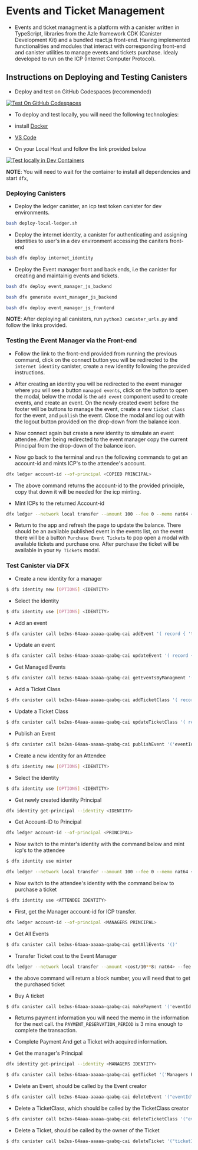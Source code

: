 # Events and Ticket Management
- Events and ticket managment is a platform with a canister written in TypeScript, libraries from the Azle framework CDK (Canister Development Kit) and a bundled react.js front-end. Having implemented functionalities and modules that interact with corresponding front-end and canister utilities to manage events and tickets purchase. Idealy developed to run on the ICP (Internet Computer Protocol).   


## Instructions on Deploying and Testing Canisters

- Deploy and test on GitHub Codespaces (recommended)

[![Test On GitHub Codespaces](https://github.com/codespaces/badge.svg)](https://codespaces.new/lukrycyfa/events-and-ticket-managment?quickstart=1)


- To deploy and test locally, you will need the following technologies:
- install [Docker](https://www.docker.com/get-started/) 
- [VS Code](https://code.visualstudio.com/) 
	
- On your Local Host and follow the link provided below

[![Test locally in Dev Containers](https://img.shields.io/static/v1?label=Dev%20Containers&message=Open&color=blue&logo=visualstudiocode)](https://vscode.dev/redirect?url=vscode://ms-vscode-remote.remote-containers/cloneInVolume?url=https://github.com/lukrycyfa/events-and-ticket-managment)

**NOTE**: You will need to wait for the container to install all dependencies and start `dfx`,


### Deploying Canisters

- Deploy the ledger canister, an icp test token canister for dev environments. 
```bash
bash deploy-local-ledger.sh
```

- Deploy the internet identity, a canister for authenticating and assigning identities to user's in a dev environment accessing the caniters front-end 
```bash
bash dfx deploy internet_identity
```

- Deploy the Event manager front and back ends, i.e the canister for creating and maintainig events and tickets.
```bash
bash dfx deploy event_manager_js_backend
```

```bash
bash dfx generate event_manager_js_backend
```

```bash
bash dfx deploy event_manager_js_frontend
```

**NOTE**: After deploying all canisters, run `python3 canister_urls.py` and follow the links provided.

### Testing the Event Manager via the Front-end

- Follow the link to the front-end provided from running the previous command, click on the connect button you will be redirected to the `internet identity` canister, create a new identity following the provided instructions.

- After creating an identity you will be redirected to the event manager where you will see a button `managed events`, click on the button to open the modal, below the modal is the `add event` component used to create events, and create an event. On the newly created event before the footer will be buttons to manage the event, create a new `ticket class` for the event, and `publish` the event. Close the modal and log out with the logout button provided on the drop-down from the balance icon.

- Now connect again but create a new identity to simulate an event attendee. After being redirected to the event manager copy the current Principal from the drop-down of the balance icon.

- Now go back to the terminal and run the following commands to get an account-id and mints ICP's to the attendee's account.

```bash
dfx ledger account-id --of-principal <COPIED PRINCIPAL>
```

- The above command returns the account-id to the provided principle, copy that down it will be needed for the icp minting.

- Mint ICPs to the returned Account-id

```bash
dfx ledger --network local transfer --amount 100 --fee 0 --memo nat64 <ACCOUNT-ID>
```

- Return to the app and refresh the page to update the balance. There should be an available published event in the events list, on the event there will be a button `Purchase Event Tickets` to pop open a modal with available tickets and purchase one. After purchase the ticket will be available in your `My Tickets` modal. 


### Test Canister via DFX

- Create a new identity for a manager
```bash
$ dfx identity new [OPTIONS] <IDENTITY>
```
- Select the identity
```bash
$ dfx identity use [OPTIONS] <IDENTITY>
```

- Add an event
```bash
$ dfx canister call be2us-64aaa-aaaaa-qaabq-cai addEvent '( record { 'title'= "event title"; 'description' = "event description"; 'eventLocation' = "event location"; 'bannerUrl' = "banner url"; 'eventStart' = 'date-timestamp-microseconds'; 'eventEnd' = 'date-timestamp-microseconds'; })'
``` 

- Update an event
```bash
$ dfx canister call be2us-64aaa-aaaaa-qaabq-cai updateEvent '( record { 'title'= "event title"; 'description' = "event description"; 'eventLocation' = "event location"; 'bannerUrl' = "banner url"; 'eventStart' = 'date-timestamp-microseconds'; 'eventEnd' = 'date-timestamp-microseconds'; }, 'eventId' )'
``` 

- Get Managed Events
```bash
$ dfx canister call be2us-64aaa-aaaaa-qaabq-cai getEventsByManagment '()'
``` 
- Add a Ticket Class
```bash
$ dfx canister call be2us-64aaa-aaaaa-qaabq-cai addTicketClass '( record { 'title'= "ticketclass title"; 'cost' = "nat64"; 'badgeUrl' = "badge url"; }, 'eventId' )'
``` 

- Update a Ticket Class
```bash
$ dfx canister call be2us-64aaa-aaaaa-qaabq-cai updateTicketClass '( record { 'title'= "ticketclass title"; 'cost' = "nat64"; 'badgeUrl' = "badge url"; }, 'eventId', ticketclassId)'
```
- Publish an Event
```bash
$ dfx canister call be2us-64aaa-aaaaa-qaabq-cai publishEvent '('eventId')'
``` 

- Create a new identity for an Attendee
```bash
$ dfx identity new [OPTIONS] <IDENTITY>
```
- Select the identity
```bash
$ dfx identity use [OPTIONS] <IDENTITY>
```
- Get newly created identity Principal
```bash
dfx identity get-principal --identity <IDENTITY>
```
- Get Account-ID to Principal
```bash
dfx ledger account-id --of-principal <PRINCIPAL>
```

- Now switch to the minter's identity with the command below and mint icp's to the attendee
```bash
$ dfx identity use minter
```
```bash
dfx ledger --network local transfer --amount 100 --fee 0 --memo nat64 <ATTENDEE ACCOUNT-ID>
```

- Now switch to the attendee's identity with the command below to purchase a ticket
```bash
$ dfx identity use <ATTENDEE IDENTITY>
```
- First, get the Manager account-id for ICP transfer.
```bash
dfx ledger account-id --of-principal <MANAGERS PRINCIPAL>
```

- Get All Events
```bash
$ dfx canister call be2us-64aaa-aaaaa-qaabq-cai getAllEvents '()'
```
- Transfer Ticket cost to the Event Manager
```bash
dfx ledger --network local transfer --amount <cost/10**8: nat64> --fee 0 --memo nat64 <EVENT MANAGER ACCOUNT-ID>
```
- the above command will return a block number, you will need that to get the purchased ticket

- Buy A ticket
```bash
$ dfx canister call be2us-64aaa-aaaaa-qaabq-cai makePayment '('eventId', 'ticketclassId')'
``` 
- Returns payment information you will need the memo in the information for the next call. the `PAYMENT_RESERVATION_PERIOD` is 3 mins enough to complete the transaction.

- Complete Payment And get a Ticket with acquired information.

- Get the manager's Principal
```bash
dfx identity get-principal --identity <MANAGERS IDENTITY>
```
```bash
$ dfx canister call be2us-64aaa-aaaaa-qaabq-cai getTicket '('Managers Principal', 'Ticket Cost <cost: nat64>', 'Payment Block Number', 'memo')'
```

- Delete an Event, should be called by the Event creator
```bash
$ dfx canister call be2us-64aaa-aaaaa-qaabq-cai deleteEvent '("eventId")'
```

- Delete a TicketClass, which should be called by the TicketClass creator
```bash
$ dfx canister call be2us-64aaa-aaaaa-qaabq-cai deleteTicketClass '("eventId", "ticketclassId")'
```

- Delete a Ticket, should be called by the owner of the Ticket
```bash
$ dfx canister call be2us-64aaa-aaaaa-qaabq-cai deleteTicket '("ticketId")'
```
